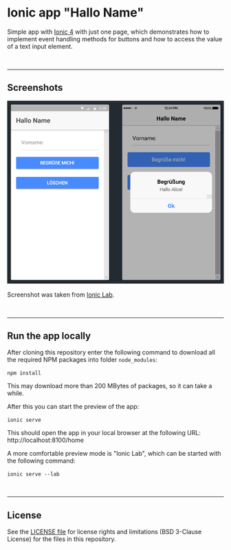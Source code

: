 # Ionic app "Hallo Name" #

Simple app with [Ionic 4](https://ionicframework.com) with just one page, which demonstrates how
to implement event handling methods for buttons and how to access the value of a text input element.

<br>

----
## Screenshots ##

![Screenshot taken from "Ionic Labs" (left: Android; right: iOS)](screenshot.png)

Screenshot was taken from [Ionic Lab](https://blog.ionicframework.com/ionic-lab/).

<br>

----
## Run the app locally ##

After cloning this repository enter the following command to download all the required NPM packages into folder `node_modules`:
````
npm install
````
This may download more than 200 MBytes of packages, so it can take a while.

After this you can start the preview of the app:
````
ionic serve
````
This should open the app in your local browser at the following URL: http://localhost:8100/home

A more comfortable preview mode is "Ionic Lab", which can be started with the following command:
````
ionic serve --lab
````

<br>

----
## License ##

See the [LICENSE file](LICENSE.md) for license rights and limitations (BSD 3-Clause License)
for the files in this repository.
